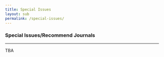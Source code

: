 ```yaml
---
title: Special Issues
layout: sub
permalink: /special-issues/
---
```


<h3>Special Issues/Recommend Journals</h3>
<hr/>
TBA
<!-- <p>
Selected conference articles will be invited to be submitted to the following Special Issues and Recommend Journals for extended versions of the accepted conference papers within the scope of the Research.
</p>
<ol>
<li>Special Issue on <a href="/2024/assets/files/si/CFP_IEEE_Trans_CSS.pdf" target=_new><b>Collaborative Learning and Distributed Intelligence in Cyber-Physical-Social Systems and Applications</b></a> in <i>IEEE Transactions on Computational Social Systems</i>
<br/>
Guest Editors:
<br/>
Prof. Xiaokang Zhou - Kansai University (Japan), Prof. Kevin Wang, The University of Auckland (New Zealand), Prof. Jianhua Ma, Hosei University (Japan),  Prof. Vincenzo Piuri - University of Milan (Italy)
</li>
<li>Special Issue on <a href="https://ieee-iotj.org/wp-content/uploads/2024/06/Responsible_Federated_Foundation.pdf" target=_new><b>Responsible and Federated Foundation Models for IIoT</b></a> in <i>IEEE Internet of Things Journal</i>
<br/>
Guest Editors:
<br/>
Prof. Weishan Zhang - China University of Petroleum (China), Prof. Paolo Bellavista, University of Bologna (Italy), Dr. Qinghua Lu, Data61, CSIRO (Australia),  Prof. Xiaokang Zhou - Kansai University (Japan), Dr. Chonggang Wan - InterDigital (USA)
</li>
<li>Journal of Information and Communication Convergence Engineering (JICCE)</li> 
</ol> -->